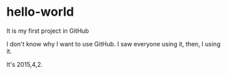 hello-world
===========

It is my first project in GitHub

I don't know why I want to use GitHub. I saw everyone using it, then, I using it.

It's 2015,4,2.
